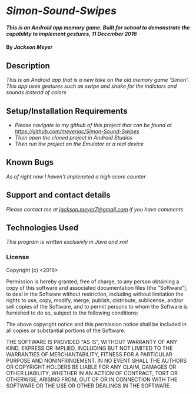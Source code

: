 # _Simon-Sound-Swipes_

#### _This is an Android app memory game. Built for school to demonstrate the capability to implement gestures, 11 December 2016_

#### By _**Jackson Meyer**_

## Description

_This is an Android app that is  a new take on the old memory game 'Simon'. This app uses gestures such as swipe and shake for the indictors and sounds instead of colors_

## Setup/Installation Requirements

* _Please navigate to my github of this project that can be found at https://github.com/meyerjac/Simon-Sound-Swipes_
* _Then open the cloned project in Android Studios_
* _Then run the project on the Emulator or a real device_

## Known Bugs

_As of right now I haven't impleneted a high score counter_

## Support and contact details

_Please contact me at jackson.meyer7@gmail.com if you have comments_

## Technologies Used

_This program is written exclusivly in Java and xml_

### License

Copyright (c) <2016> <Jackson Meyer>

Permission is hereby granted, free of charge, to any person obtaining a copy of this software and associated documentation files (the "Software"), to deal in the Software without restriction, including without limitation the rights to use, copy, modify, merge, publish, distribute, sublicense, and/or sell copies of the Software, and to permit persons to whom the Software is furnished to do so, subject to the following conditions:

The above copyright notice and this permission notice shall be included in all copies or substantial portions of the Software.

THE SOFTWARE IS PROVIDED "AS IS", WITHOUT WARRANTY OF ANY KIND, EXPRESS OR IMPLIED, INCLUDING BUT NOT LIMITED TO THE WARRANTIES OF MERCHANTABILITY, FITNESS FOR A PARTICULAR PURPOSE AND NONINFRINGEMENT. IN NO EVENT SHALL THE AUTHORS OR COPYRIGHT HOLDERS BE LIABLE FOR ANY CLAIM, DAMAGES OR OTHER LIABILITY, WHETHER IN AN ACTION OF CONTRACT, TORT OR OTHERWISE, ARISING FROM, OUT OF OR IN CONNECTION WITH THE SOFTWARE OR THE USE OR OTHER DEALINGS IN THE SOFTWARE.
